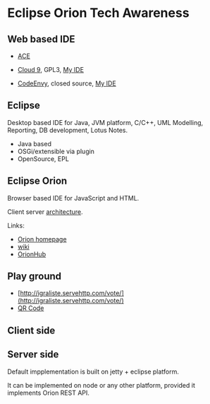 Eclipse Orion Tech Awareness
============================

Web based IDE
-------------

- [ACE](http://ace.ajax.org)

- [Cloud 9](https://c9.io), GPL3, [My IDE](https://c9.io/nbogojevic)
- [CodeEnvy](https://www.codenvy.com), closed source, [My IDE](https://nbogojevic.codenvy.com/)

Eclipse
-------

Desktop based IDE for Java, JVM platform, C/C++, UML Modelling, Reporting, DB development, Lotus Notes.

- Java based
- OSGi/extensible via plugin
- OpenSource, EPL

Eclipse Orion
-------------

Browser based IDE for JavaScript and HTML.

Client server [architecture](http://wiki.eclipse.org/images/0/04/Orion_Architecture_1.jpg).

Links: 
- [Orion homepage](http://www.eclipse.com/orion) 
- [wiki](http://wiki.eclipse.org/Orion)
- [OrionHub](http://orionhub.org)


Play ground
-----------

- [http://igraliste.servehttp.com/vote/](http://igraliste.servehttp.com/vote/) 
- [QR Code](http://api.qrserver.com/v1/create-qr-code/?data=http%3A%2F%2Figraliste.servehttp.com%2Fvote%2F&size=800x800)

Client side
-----------



Server side
-----------

Default impplementation is built on jetty + eclipse platform.

It can be implemented on node or any other platform, provided it implements Orion REST API.



